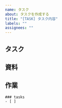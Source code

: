 ```yaml
---
name: タスク
about: タスクを作成する
title: "[TASK] タスク内容"
labels: ""
assignees: ""
---
```


## タスク　<!-- タスク内容を明確かつ簡潔に説明してください。 -->

## 資料　<!-- 資料があれば、追加してください。 -->

## 作業　<!-- 作業内容を箇条書きで記述しください。 -->

```[tasklist]
### tasks
- [ ] 
```
